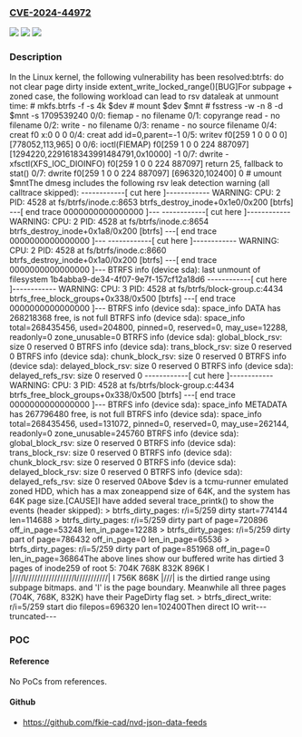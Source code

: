### [CVE-2024-44972](https://cve.mitre.org/cgi-bin/cvename.cgi?name=CVE-2024-44972)
![](https://img.shields.io/static/v1?label=Product&message=Linux&color=blue)
![](https://img.shields.io/static/v1?label=Version&message=1da177e4c3f4%3C%20ba4dedb71356%20&color=brighgreen)
![](https://img.shields.io/static/v1?label=Vulnerability&message=n%2Fa&color=brighgreen)

### Description

In the Linux kernel, the following vulnerability has been resolved:btrfs: do not clear page dirty inside extent_write_locked_range()[BUG]For subpage + zoned case, the following workload can lead to rsv dataleak at unmount time:  # mkfs.btrfs -f -s 4k $dev  # mount $dev $mnt  # fsstress -w -n 8 -d $mnt -s 1709539240  0/0: fiemap - no filename  0/1: copyrange read - no filename  0/2: write - no filename  0/3: rename - no source filename  0/4: creat f0 x:0 0 0  0/4: creat add id=0,parent=-1  0/5: writev f0[259 1 0 0 0 0] [778052,113,965] 0  0/6: ioctl(FIEMAP) f0[259 1 0 0 224 887097] [1294220,2291618343991484791,0x10000] -1  0/7: dwrite - xfsctl(XFS_IOC_DIOINFO) f0[259 1 0 0 224 887097] return 25, fallback to stat()  0/7: dwrite f0[259 1 0 0 224 887097] [696320,102400] 0  # umount $mntThe dmesg includes the following rsv leak detection warning (all calltrace skipped):  ------------[ cut here ]------------  WARNING: CPU: 2 PID: 4528 at fs/btrfs/inode.c:8653 btrfs_destroy_inode+0x1e0/0x200 [btrfs]  ---[ end trace 0000000000000000 ]---  ------------[ cut here ]------------  WARNING: CPU: 2 PID: 4528 at fs/btrfs/inode.c:8654 btrfs_destroy_inode+0x1a8/0x200 [btrfs]  ---[ end trace 0000000000000000 ]---  ------------[ cut here ]------------  WARNING: CPU: 2 PID: 4528 at fs/btrfs/inode.c:8660 btrfs_destroy_inode+0x1a0/0x200 [btrfs]  ---[ end trace 0000000000000000 ]---  BTRFS info (device sda): last unmount of filesystem 1b4abba9-de34-4f07-9e7f-157cf12a18d6  ------------[ cut here ]------------  WARNING: CPU: 3 PID: 4528 at fs/btrfs/block-group.c:4434 btrfs_free_block_groups+0x338/0x500 [btrfs]  ---[ end trace 0000000000000000 ]---  BTRFS info (device sda): space_info DATA has 268218368 free, is not full  BTRFS info (device sda): space_info total=268435456, used=204800, pinned=0, reserved=0, may_use=12288, readonly=0 zone_unusable=0  BTRFS info (device sda): global_block_rsv: size 0 reserved 0  BTRFS info (device sda): trans_block_rsv: size 0 reserved 0  BTRFS info (device sda): chunk_block_rsv: size 0 reserved 0  BTRFS info (device sda): delayed_block_rsv: size 0 reserved 0  BTRFS info (device sda): delayed_refs_rsv: size 0 reserved 0  ------------[ cut here ]------------  WARNING: CPU: 3 PID: 4528 at fs/btrfs/block-group.c:4434 btrfs_free_block_groups+0x338/0x500 [btrfs]  ---[ end trace 0000000000000000 ]---  BTRFS info (device sda): space_info METADATA has 267796480 free, is not full  BTRFS info (device sda): space_info total=268435456, used=131072, pinned=0, reserved=0, may_use=262144, readonly=0 zone_unusable=245760  BTRFS info (device sda): global_block_rsv: size 0 reserved 0  BTRFS info (device sda): trans_block_rsv: size 0 reserved 0  BTRFS info (device sda): chunk_block_rsv: size 0 reserved 0  BTRFS info (device sda): delayed_block_rsv: size 0 reserved 0  BTRFS info (device sda): delayed_refs_rsv: size 0 reserved 0Above $dev is a tcmu-runner emulated zoned HDD, which has a max zoneappend size of 64K, and the system has 64K page size.[CAUSE]I have added several trace_printk() to show the events (header skipped):  > btrfs_dirty_pages: r/i=5/259 dirty start=774144 len=114688  > btrfs_dirty_pages: r/i=5/259 dirty part of page=720896 off_in_page=53248 len_in_page=12288  > btrfs_dirty_pages: r/i=5/259 dirty part of page=786432 off_in_page=0 len_in_page=65536  > btrfs_dirty_pages: r/i=5/259 dirty part of page=851968 off_in_page=0 len_in_page=36864The above lines show our buffered write has dirtied 3 pages of inode259 of root 5:  704K             768K              832K              896K  I           |////I/////////////////I///////////|     I              756K                               868K  |///| is the dirtied range using subpage bitmaps. and 'I' is the page  boundary.  Meanwhile all three pages (704K, 768K, 832K) have their PageDirty  flag set.  > btrfs_direct_write: r/i=5/259 start dio filepos=696320 len=102400Then direct IO writ---truncated---

### POC

#### Reference
No PoCs from references.

#### Github
- https://github.com/fkie-cad/nvd-json-data-feeds

